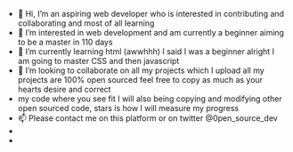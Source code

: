 - 👋 Hi, I’m an aspiring web developer who is interested in contributing and collaborating and most of all learning
- 👀 I’m interested in web development and am currently a beginner aiming to be a master in 110 days
- 🌱 I’m currently learning html (awwhhh) I said I was a beginner alright I am going to master CSS and then javascript
- 💞️ I’m looking to collaborate on all my projects which I upload all my projects are 100% open sourced feel free to copy as much as your hearts desire and correct 
- my code where you see fit I will also being copying and modifying other open sourced code, stars is how I will measure my progress 
- 📫 Please contact me on this platform or on twitter @0pen_source_dev 
- 
- 
<!---
justamanuelax/justamanuelax is a ✨ special ✨ repository because it is 100% open sourced and built by the me and community members 

--->
